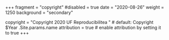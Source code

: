 +++
fragment = "copyright"
#disabled = true
date = "2020-08-26"
weight = 1250
background = "secondary"

copyright = "Copyright 2020 UF Reproducibilitea <a href='https://github.com/uf-repro/uf-repro.github.io'><i class='fab fa-github fa-lg'></i></a>" # default: Copyright $Year .Site.params.name
attribution = true # enable attribution by setting it to true
+++
